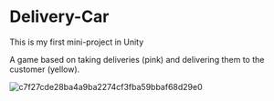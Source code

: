 # Delivery-Car
 This is my first mini-project in Unity
 
 A game based on taking deliveries (pink) and delivering them to the customer (yellow).
 
![c7f27cde28ba4a9ba2274cf3fba59bbaf68d29e0](https://user-images.githubusercontent.com/130579265/235554055-d1d63db9-e4b9-464c-916e-ba77484e4114.png)




